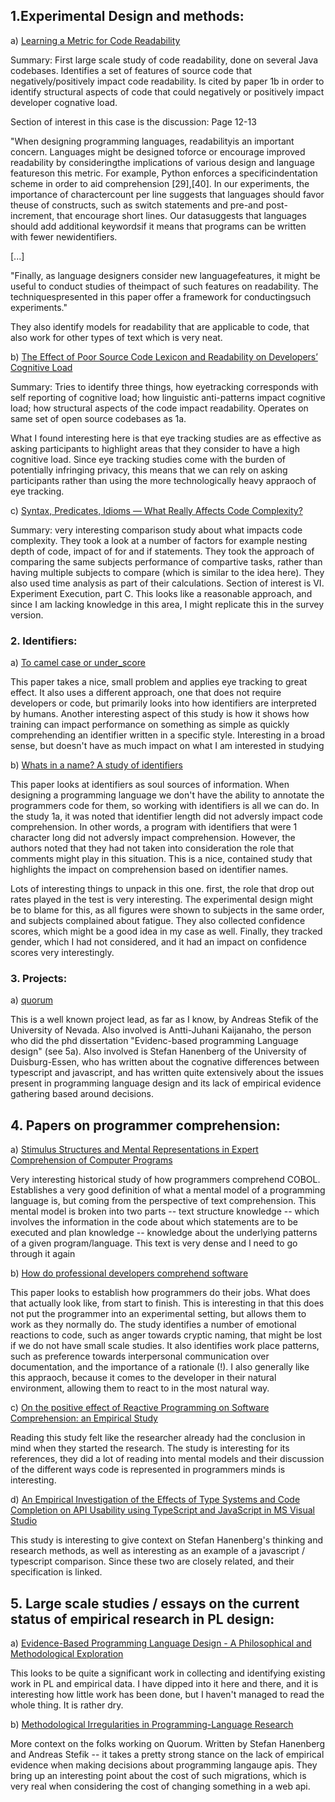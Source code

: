## 1.Experimental Design and methods:

a) [Learning a Metric for Code Readability](http://web.eecs.umich.edu/~weimerw/p/weimer-tse2010-readability-preprint.pdf)

Summary: First large scale study of code readability, done on several Java codebases. Identifies a
set of features of source code that negatively/positively impact code readability. Is cited by paper
1b in order to identify structural aspects of code that could negatively or positively impact
developer cognative load.

Section of interest in this case is the discussion:
Page 12-13

"When designing programming languages, readabilityis an important concern. Languages might be designed toforce or encourage improved readability by consideringthe implications of various design and language featureson this metric. For example, Python enforces a specificindentation scheme in order to aid comprehension [29],[40]. In our experiments, the importance of charactercount per line suggests that languages should favor theuse of constructs, such as switch statements and pre-and post-increment, that encourage short lines. Our datasuggests that languages should add additional keywordsif it means that programs can be written with fewer newidentifiers.

[...]

"Finally, as language designers consider new languagefeatures, it might be useful to conduct studies of theimpact of such features on readability. The techniquespresented in this paper offer a framework for conductingsuch experiments."

They also identify models for readability that are applicable to code, that also work for other
types of text which is very neat.


b) [The Effect of Poor Source Code Lexicon and Readability on Developers’ Cognitive Load](http://veneraarnaoudova.ca/wp-content/uploads/2018/03/2018-ICPC-Effect-lexicon-cognitive-load.pdf)

Summary: Tries to identify three things, how eyetracking corresponds with self reporting of
cognitive load; how linguistic anti-patterns impact cognitive load; how structural aspects of the
code impact readability. Operates on same set of open source codebases as 1a.

What I found interesting here is that eye tracking studies are as effective as asking participants
to highlight areas that they consider to have a high cognitive load. Since eye tracking studies come
with the burden of potentially infringing privacy, this means that we can rely on asking
participants rather than using the more technologically heavy appraoch of eye tracking.

c) [Syntax, Predicates, Idioms — What Really Affects Code Complexity?](https://www.cs.huji.ac.il/~feit/papers/Complexity17ICPC.pdf)

Summary: very interesting comparison study about what impacts code complexity. They took a look at a
number of factors for example nesting depth of code, impact of for and if statements. They took the
approach of comparing the same subjects performance of compartive tasks, rather than having multiple
subjects to compare (which is similar to the idea here). They also used time analysis as part of
their calculations. Section of interest is VI. Experiment Execution, part C. This looks like a
reasonable approach, and since I am lacking knowledge in this area, I might replicate this in the
survey version.

### 2. Identifiers:

a) [To camel case or under_score](https://www.researchgate.net/publication/221219628_To_camelcase_or_under-score)

This paper takes a nice, small problem and applies eye tracking to great effect. It also uses a
different approach, one that does not require developers or code, but primarily looks into how
identifiers are interpreted by humans. Another interesting aspect of this study is how it shows how
training can impact performance on something as simple as quickly comprehending an identifier
written in a specific style. Interesting in a broad sense, but doesn't have as much impact on what I
am interested in studying

b) [Whats in a name? A study of identifiers](https://www.researchgate.net/publication/4242245_Whats_in_a_Name_A_Study_of_Identifiers)

This paper looks at identifiers as soul sources of information. When designing a programming
language we don't have the ability to annotate the programmers code for them, so working with
identifiers is all we can do. In the study 1a, it was noted that identifier length did not adversly
impact code comprehension. In other words, a program with identifiers that were 1 character long did
not adversly impact comprehension. However, the authors noted that they had not taken into
consideration the role that comments might play in this situation. This is a nice, contained study
that highlights the impact on comprehension based on identifier names.

Lots of interesting things to unpack in this one. first, the role that drop out rates played in the
test is very interesting. The experimental design might be to blame for this, as all figures were
shown to subjects in the same order, and subjects complained about fatigue. They also collected
confidence scores, which might be a good idea in my case as well. Finally, they tracked gender,
which I had not considered, and it had an impact on confidence scores very interestingly.

### 3. Projects:

a) [quorum](https://quorumlanguage.com/evidence.html)

This is a well known project lead, as far as I know, by Andreas Stefik of the University of Nevada.
Also involved is Antti-Juhani Kaijanaho, the person who did the phd dissertation "Evidenc-based
programming Language design" (see 5a). Also involved is Stefan Hanenberg of the University of
Duisburg-Essen, who has written about the cognative differences between typescript and javascript,
and has written quite extensively about the issues present in programming language design and its
lack of empirical evidence gathering based around decisions.

## 4. Papers on programmer comprehension:

a) [Stimulus Structures and Mental Representations in Expert Comprehension of Computer
Programs](http://www.cs.kent.edu/~jmaletic/cs69995-PC/papers/pennington87.pdf)

Very interesting historical study of how programmers comprehend COBOL. Establishes a very good
definition of what a mental model of a programming language is, but coming from the perspective of
text comprehension. This mental model is broken into two parts -- text structure knowledge -- which
involves the information in the code about which statements are to be executed and plan knowledge --
knowledge about the underlying patterns of a given program/language. This text is very dense and I
need to go through it again

b) [How do professional developers comprehend
software](https://memphis-cs.github.io/comp-7085-8085-2012-fall/papers/Roehm2012ICSE.pdf)

This paper looks to establish how programmers do their jobs. What does that actually look like, from
start to finish. This is interesting in that this does not put the programmer into an experimental
setting, but allows them to work as they normally do. The study identifies a number of emotional
reactions to code, such as anger towards cryptic naming, that might be lost if we do not have small
scale studies. It also identifies work place patterns, such as preference towards interpersonal
communication over documentation, and the importance of a rationale (!). I also generally like this
appraoch, because it comes to the developer in their natural environment, allowing them to react to
in the most natural way.

c) [On the positive effect of Reactive Programming on Software Comprehension: an Empirical
Study](http://www.guidosalvaneschi.com/attachments/papers/2017_On-the-Positive-Effect-of-Reactive-Programming-on-Software-Comprehension-An-Empirical-Study_pdf.pdf)

Reading this study felt like the researcher already had the conclusion in mind when they started the
research. The study is interesting for its references, they did a lot of reading into mental models and their
discussion of the different ways code is represented in programmers minds is interesting.

d) [An Empirical Investigation of the Effects of Type Systems and Code Completion on API Usability using TypeScript and JavaScript in MS Visual Studio](https://drive.google.com/file/d/0B5VfKG1fVepaTG41MlNTdWRQSDg/view)

This study is interesting to give context on Stefan Hanenberg's thinking and research methods, as
well as interesting as an example of a javascript / typescript comparison. Since these two are
closely related, and their specification is linked.

## 5. Large scale studies / essays on the current status of empirical research in PL design:

a) [Evidence-Based Programming Language Design - A Philosophical and  Methodological
Exploration](https://jyx.jyu.fi/bitstream/handle/123456789/47698/978-951-39-6388-0_vaitos04122015.pdf)

This looks to be quite a significant work in collecting and identifying existing work in PL and
empirical data. I have dipped into it here and there, and it is interesting how little work has been
done, but I haven't managed to read the whole thing. It is rather dry.

b) [Methodological Irregularities in Programming-Language Research](https://ieeexplore.ieee.org/stamp/stamp.jsp?tp=&arnumber=7999115)

More context on the folks working on Quorum. Written by Stefan Hanenberg and Andreas Stefik -- it
takes a pretty strong stance on the lack of empirical evidence when making decisions about
programming langauge apis. They bring up an interesting point about the cost of such migrations,
which is very real when considering the cost of changing something in a web api.
